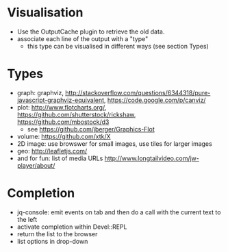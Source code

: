# Visualisation

* Use the OutputCache plugin to retrieve the old data.
* associate each line of the output with a "type"
    * this type can be visualised in different ways (see section Types)

# Types

* graph: graphviz, http://stackoverflow.com/questions/6344318/pure-javascript-graphviz-equivalent, https://code.google.com/p/canviz/
* plot: http://www.flotcharts.org/, https://github.com/shutterstock/rickshaw, https://github.com/mbostock/d3
  * see <https://github.com/jberger/Graphics-Flot>
* volume: https://github.com/xtk/X
* 2D image: use browswer for small images, use tiles for larger images
* geo: http://leafletjs.com/
* and for fun: list of media URLs <http://www.longtailvideo.com/jw-player/about/>

# Completion

* jq-console: emit events on tab and then do a call with the current text to the left
* activate completion within Devel::REPL
* return the list to the browser
* list options in drop-down

